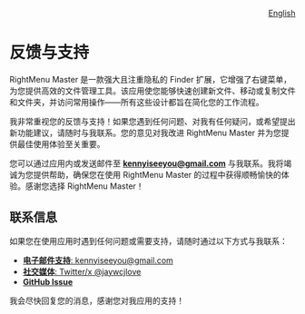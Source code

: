 <p align="right">
  <a href="./feedback.md">English</a>
</p>
<!--rehype:style=float: right; bottom: -36px; position: relative;-->

反馈与支持
===

RightMenu Master 是一款强大且注重隐私的 Finder 扩展，它增强了右键菜单，为您提供高效的文件管理工具。该应用使您能够快速创建新文件、移动或复制文件和文件夹，并访问常用操作——所有这些设计都旨在简化您的工作流程。

我非常重视您的反馈与支持！如果您遇到任何问题、对我有任何疑问，或希望提出新功能建议，请随时与我联系。您的意见对我改进 RightMenu Master 并为您提供最佳使用体验至关重要。

您可以通过应用内或发送邮件至 **kennyiseeyou@gmail.com** 与我联系。我将竭诚为您提供帮助，确保您在使用 RightMenu Master 的过程中获得顺畅愉快的体验。感谢您选择 RightMenu Master！

## 联系信息

如果您在使用应用时遇到任何问题或需要支持，请随时通过以下方式与我联系：

- [**电子邮件支持**: kennyiseeyou@gmail.com](mailto:kennyiseeyou@gmail.com)
- [**社交媒体**: Twitter/x @jaywcjlove](https://twitter.com/jaywcjlove)
- [**GitHub Issue**](https://github.com/jaywcjlove/rightmenu-master/issues/new/choose)

我会尽快回复您的消息，感谢您对我应用的支持！
